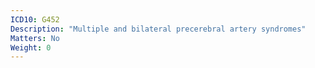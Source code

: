 ```yaml
---
ICD10: G452
Description: "Multiple and bilateral precerebral artery syndromes"
Matters: No
Weight: 0
---
```


